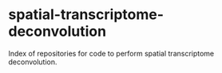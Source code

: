 # spatial-transcriptome-deconvolution
Index of repositories for code to perform spatial transcriptome deconvolution.
